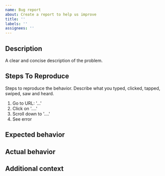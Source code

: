```yaml
---
name: Bug report
about: Create a report to help us improve
title: ''
labels: ''
assignees: ''
---
```


<!--
Use a concise title that describes the problem. Include key words from error messages.
Bad: Problem with newsletter form
Good: Newsletter form missing email address field

Bad: Issue with website
Good: Footer missing from homepage
-->

## Description
A clear and concise description of the problem.

## Steps To Reproduce
Steps to reproduce the behavior. Describe what you typed, clicked, tapped, swiped, saw and heard.
1. Go to URL: '...'
2. Click on '....'
3. Scroll down to '....'
4. See error

## Expected behavior
<!-- What you expected to happen. -->

## Actual behavior
<!-- What happened instead. -->

## Additional context
<!--
Add context about the problem.
Include other URLs related to the problem that should also work correctly.
If applicable, add screenshots.
-->
